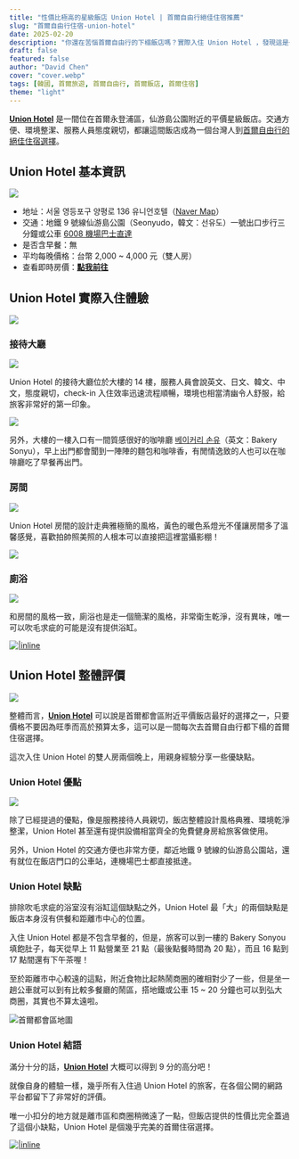 ```yaml
---
title: "性價比極高的星級飯店 Union Hotel | 首爾自由行絕佳住宿推薦"
slug: "首爾自由行住宿-union-hotel"
date: 2025-02-20
description: "你還在苦惱首爾自由行的下榻飯店嗎？實際入住 Union Hotel ，發現這是一間價格平易近人，卻提供高品質的星級飯店！這可以成為每位台灣旅客來到首爾自由行的口袋住宿名單。"
draft: false
featured: false
author: "David Chen"
cover: "cover.webp"
tags: [韓國, 首爾旅遊, 首爾自由行, 首爾飯店, 首爾住宿]
theme: "light"
---
```


[**Union Hotel**](https://www.booking.com/hotel/kr/union-yeongdeungpo-gu.xt.html?aid=7956794) 是一間位在首爾永登浦區，仙游島公園附近的平價星級飯店。交通方便、環境整潔、服務人員態度親切，都讓這間飯店成為一個台灣人到[首爾自由行的絕佳住宿選擇](https://exittaiwan.com/posts/%E5%BC%98%E5%A4%A7%E5%95%86%E5%9C%88%E6%A2%A8%E5%A4%A7%E5%95%86%E5%9C%88%E6%96%B0%E6%9D%91%E5%95%86%E5%9C%88%E9%A3%AF%E5%BA%97%E4%BD%8F%E5%AE%BF%E6%8E%A8%E8%96%A6/)。

## Union Hotel 基本資訊

![](IMG_9050.webp)

- 地址：서울 영등포구 양평로 136 유니언호텔（[Naver Map](https://map.naver.com/p/search/Union%20Hotel/place/1604806467?c=17.29,0,0,0,dh&placePath=%3Fentry%253Dbmp)）
- 交通：地鐵 9 號線仙游島公園（Seonyudo，韓文：선유도）一號出口步行三分鐘或公車 [6008 機場巴士直達](https://naver.me/G4WYxb5W)
- 是否含早餐：無
- 平均每晚價格：台幣 2,000 ~ 4,000 元（雙人房）
- 查看即時房價：[**點我前往**](https://www.booking.com/hotel/kr/union-yeongdeungpo-gu.xt.html?aid=7956794)

## Union Hotel 實際入住體驗

![](IMG_9049.webp)

### 接待大廳

![](IMG_9051.webp)

Union Hotel 的接待大廳位於大樓的 14 樓，服務人員會說英文、日文、韓文、中文，態度親切，check-in 入住效率迅速流程順暢，環境也相當清幽令人舒服，給旅客非常好的第一印象。

![](IMG_9052.webp)

另外，大樓的一樓入口有一間質感很好的咖啡廳 [베이커리 손유](https://naver.me/xX7unwlu)（英文：Bakery Sonyu），早上出門都會聞到一陣陣的麵包和咖啡香，有閒情逸致的人也可以在咖啡廳吃了早餐再出門。

### 房間

![](IMG_9058.webp)

Union Hotel 房間的設計走典雅極簡的風格，黃色的暖色系燈光不僅讓房間多了溫馨感覺，喜歡拍帥照美照的人根本可以直接把這裡當攝影棚！

![](IMG_9054.webp)


### 廁浴

![](IMG_9057.webp)

和房間的風格一致，廁浴也是走一個簡潔的風格，非常衛生乾淨，沒有異味，唯一可以吹毛求疵的可能是沒有提供浴缸。

[![|inline](hotel-banner.webp)](https://l.exittaiwan.com/book-a-hotel)

## Union Hotel 整體評價

![](IMG_9060.webp)

整體而言，[**Union Hotel**](https://www.booking.com/hotel/kr/union-yeongdeungpo-gu.xt.html?aid=7956794) 可以說是首爾都會區附近平價飯店最好的選擇之一，只要價格不要因為旺季而高於預算太多，這可以是一間每次去首爾自由行都下榻的首爾住宿選擇。

這次入住 Union Hotel 的雙人房兩個晚上，用親身經驗分享一些優缺點。

### Union Hotel 優點

![](IMG_9056.webp)

除了已經提過的優點，像是服務接待人員親切，飯店整體設計風格典雅、環境乾淨整潔，Union Hotel 甚至還有提供設備相當齊全的免費健身房給旅客做使用。

另外，Union Hotel 的交通方便也非常方便，鄰近地鐵 9 號線的仙游島公園站，還有就位在飯店門口的公車站，連機場巴士都直接抵達。

### Union Hotel 缺點

排除吹毛求疵的浴室沒有浴缸這個缺點之外，Union Hotel 最「大」的兩個缺點是飯店本身沒有供餐和距離市中心的位置。

入住 Union Hotel 都是不包含早餐的，但是，旅客可以到一樓的 Bakery Sonyou 填飽肚子，每天從早上 11 點營業至 21 點（最後點餐時間為 20 點），而且 16 點到 17 點間還有下午茶喔！

至於距離市中心較遠的這點，附近食物比起熱鬧商圈的確相對少了一些，但是坐一趟公車就可以到有比較多餐廳的鬧區，搭地鐵或公車 15 ~ 20 分鐘也可以到弘大商圈，其實也不算太遠啦。

![首爾都會區地圖](seoul-map.webp)

### Union Hotel 結語

滿分十分的話，[**Union Hotel**](https://www.booking.com/hotel/kr/union-yeongdeungpo-gu.xt.html?aid=7956794) 大概可以得到 9 分的高分吧！

就像自身的體驗一樣，幾乎所有入住過 Union Hotel 的旅客，在各個公開的網路平台都留下了非常好的評價。

唯一小扣分的地方就是離市區和商圈稍微遠了一點，但飯店提供的性價比完全蓋過了這個小缺點，Union Hotel 是個幾乎完美的首爾住宿選擇。

[![|inline](hotel-banner.webp)](https://l.exittaiwan.com/book-a-hotel)